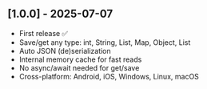 ## [1.0.0] - 2025-07-07
- First release ✅
- Save/get any type: int, String, List, Map, Object, List<Object>
- Auto JSON (de)serialization
- Internal memory cache for fast reads
- No async/await needed for get/save
- Cross-platform: Android, iOS, Windows, Linux, macOS